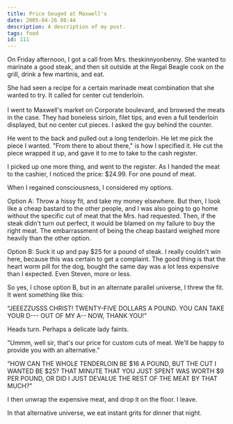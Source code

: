 ```yaml
---
title: Price Gouged at Maxwell's
date: 2005-04-26 08:44
description: A description of my post.
tags: food
id: 111
---
```

On Friday afternoon, I got a call from Mrs. theskinnyonbenny.  She wanted to marinate a good steak, and then sit outside at the Regal Beagle cook on the grill, drink a few martinis, and eat.

She had seen a recipe for a certain marinade meat combination that she wanted to try.  It called for center cut tenderloin.
<span class="spanEndPreview">&nbsp;</span><br /><br />I went to Maxwell's market on Corporate boulevard, and browsed the meats in the case.  They had boneless sirloin, filet tips, and even a full tenderloin displayed, but no center cut pieces.  I asked the guy behind the counter.

He went to the back and pulled out a long tenderloin.  He let me pick the piece I wanted.  "From there to about there," is how I specified it.  He cut the piece wrapped it up, and gave it to me to take to the cash register.

I picked up one more thing, and went to the register.  As I handed the meat to the cashier, I noticed the price:  $24.99.  For one pound of meat.

When I regained consciousness, I considered my options.

Option A:  Throw a hissy fit, and take my money elsewhere.  But then, I look like a cheap bastard to the other people, and I was also going to go home without the specific cut of meat that the Mrs. had requested.  Then, if the steak didn't turn out perfect, it would be blamed on my failure to buy the right meat.  The embarrassment of being the cheap bastard weighed more heavily than the other option.

Option B:  Suck it up and pay $25 for a pound of steak.  I really couldn't win here, because this was certain to get a complaint.  The good thing is that the heart worm pill for the dog, bought the same day was a lot less expensive than I expected.  Even Steven, more or less.

So yes, I chose option B, but in an alternate parallel universe, I threw the fit.  It went something like this:

"JEEEZZUSSS CHRIST!  TWENTY-FIVE DOLLARS A POUND.  YOU CAN TAKE YOUR D--- OUT OF MY A-- NOW, THANK YOU!"

Heads turn.  Perhaps a delicate lady faints.

"Ummm, well sir, that's our price for custom cuts of meat.  We'll be happy to provide you with an alternative."

"HOW CAN THE WHOLE TENDERLOIN BE $16 A POUND, BUT THE CUT I WANTED BE $25?  THAT MINUTE THAT YOU JUST SPENT WAS WORTH $9 PER POUND, OR DID I JUST DEVALUE THE REST OF THE MEAT BY THAT MUCH?"

I then unwrap the expensive meat, and drop it on the floor.  I leave.

In that alternative universe, we eat instant grits for dinner that night.
